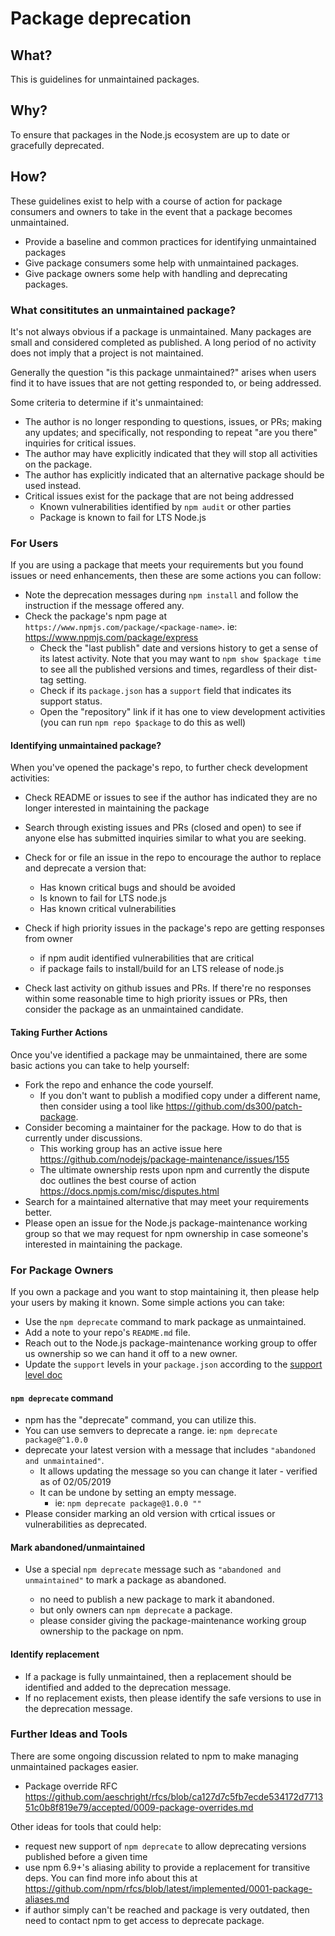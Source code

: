 # Package deprecation

## What?

This is guidelines for unmaintained packages.

## Why?

To ensure that packages in the Node.js ecosystem are up to date or gracefully deprecated.

## How?

These guidelines exist to help with a course of action for package consumers and owners to take in the event that a package becomes unmaintained.

- Provide a baseline and common practices for identifying unmaintained packages
- Give package consumers some help with unmaintained packages.
- Give package owners some help with handling and deprecating packages.

### What consititutes an unmaintained package?

It's not always obvious if a package is unmaintained. Many packages are small and considered completed as published. A long period of no activity does not imply that a project is not maintained.

Generally the question "is this package unmaintained?" arises when users find it to have issues that are not getting responded to, or being addressed.

Some criteria to determine if it's unmaintained:

- The author is no longer responding to questions, issues, or PRs; making any updates; and specifically, not responding to repeat "are you there" inquiries for critical issues.
- The author may have explicitly indicated that they will stop all activities on the package.
- The author has explicitly indicated that an alternative package should be used instead.
- Critical issues exist for the package that are not being addressed
  - Known vulnerabilities identified by `npm audit` or other parties
  - Package is known to fail for LTS Node.js

### For Users

If you are using a package that meets your requirements but you found issues or need enhancements, then these are some actions you can follow:

- Note the deprecation messages during `npm install` and follow the instruction if the message offered any.
- Check the package's npm page at `https://www.npmjs.com/package/<package-name>`. ie: <https://www.npmjs.com/package/express>
  - Check the "last publish" date and versions history to get a sense of its latest activity. Note that you may want to `npm show $package time` to see all the published versions and times, regardless of their dist-tag setting.
  - Check if its `package.json` has a `support` field that indicates its support status.
  - Open the "repository" link if it has one to view development activities (you can run `npm repo $package` to do this as well)

#### Identifying unmaintained package?

When you've opened the package's repo, to further check development activities:

- Check README or issues to see if the author has indicated they are no longer interested in maintaining the package

- Search through existing issues and PRs (closed and open) to see if anyone else has submitted inquiries similar to what you are seeking.

- Check for or file an issue in the repo to encourage the author to replace and deprecate a version that:

  - Has known critical bugs and should be avoided
  - Is known to fail for LTS node.js
  - Has known critical vulnerabilities

- Check if high priority issues in the package's repo are getting responses from owner

  - if npm audit identified vulnerabilities that are critical
  - if package fails to install/build for an LTS release of node.js

- Check last activity on github issues and PRs. If there're no responses within some reasonable time to high priority issues or PRs, then consider the package as an unmaintained candidate.

#### Taking Further Actions

Once you've identified a package may be unmaintained, there are some basic actions you can take to help yourself:

- Fork the repo and enhance the code yourself.
  - If you don't want to publish a modified copy under a different name, then consider using a tool like <https://github.com/ds300/patch-package>.
- Consider becoming a maintainer for the package. How to do that is currently under discussions.
  - This working group has an active issue here https://github.com/nodejs/package-maintenance/issues/155
  - The ultimate ownership rests upon npm and currently the dispute doc outlines the best course of action https://docs.npmjs.com/misc/disputes.html
- Search for a maintained alternative that may meet your requirements better.
- Please open an issue for the Node.js package-maintenance working group so that we may request for npm ownership in case someone's interested in maintaining the package.

### For Package Owners

If you own a package and you want to stop maintaining it, then please help your users by making it known. Some simple actions you can take:

- Use the `npm deprecate` command to mark package as unmaintained.
- Add a note to your repo's `README.md` file.
- Reach out to the Node.js package-maintenance working group to offer us ownership so we can hand it off to a new owner.
- Update the `support` levels in your `package.json` according to the [support level doc]

#### `npm deprecate` command

- npm has the "deprecate" command, you can utilize this.
- You can use semvers to deprecate a range. ie: `npm deprecate package@^1.0.0`
- deprecate your latest version with a message that includes `"abandoned and unmaintained"`.
  - It allows updating the message so you can change it later - verified as of 02/05/2019
  - It can be undone by setting an empty message.
    - ie: `npm deprecate package@1.0.0 ""`
- Please consider marking an old version with crtical issues or vulnerabilities as deprecated.

#### Mark abandoned/unmaintained

- Use a special `npm deprecate` message such as `"abandoned and unmaintained"` to mark a package as abandoned.

  - no need to publish a new package to mark it abandoned.
  - but only owners can `npm deprecate` a package.
  - please consider giving the package-maintenance working group ownership to the package on npm.

#### Identify replacement

- If a package is fully unmaintained, then a replacement should be identified and added to the deprecation message.
- If no replacement exists, then please identify the safe versions to use in the deprecation message.

### Further Ideas and Tools

There are some ongoing discussion related to npm to make managing unmaintained packages easier.

- Package override RFC https://github.com/aeschright/rfcs/blob/ca127d7c5fb7ecde534172d771351c0b8f819e79/accepted/0009-package-overrides.md

Other ideas for tools that could help:

- request new support of `npm deprecate` to allow deprecating versions published before a given time
- use npm 6.9+'s aliasing ability to provide a replacement for transitive deps. You can find more info about this at https://github.com/npm/rfcs/blob/latest/implemented/0001-package-aliases.md
- if author simply can't be reached and package is very outdated, then need to contact npm to get access to deprecate package.

[support level doc]: https://github.com/nodejs/package-maintenance/blob/master/docs/drafts/Baseline%20practice%20-%20Document%20support%20levels.md
